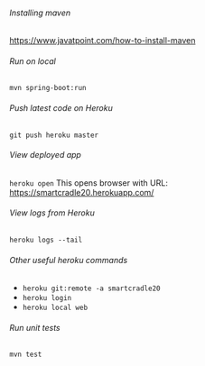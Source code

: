 ###### Installing maven
https://www.javatpoint.com/how-to-install-maven

###### Run on local
`mvn spring-boot:run`

###### Push latest code on Heroku
`git push heroku master`

###### View deployed app
`heroku open`
This opens browser with URL: https://smartcradle20.herokuapp.com/

###### View logs from Heroku
`heroku logs --tail`

###### Other useful heroku commands
* `heroku git:remote -a smartcradle20`
* `heroku login`
* `heroku local web`

###### Run unit tests
`mvn test`